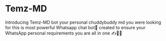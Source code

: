 # Temz-MD
Introducing Temz-MD bot your personal chuddybuddy md you were looking for this is most powerful Whatsapp chat bot🤖 created to ensure your WhatsApp personal requirements you are all in one ✍️👋👋
